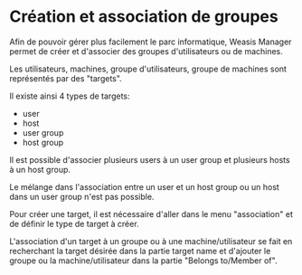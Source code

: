 # Création et association de groupes

Afin de pouvoir gérer plus facilement le parc informatique, Weasis Manager permet de créer et d'associer des groupes d'utilisateurs ou de machines.

Les utilisateurs, machines, groupe d'utilisateurs, groupe de machines sont représentés par des "targets".

Il existe ainsi 4 types de targets:

- user
- host
- user group
- host group

Il est possible d'associer plusieurs users à un user group et plusieurs hosts à un host group.

Le mélange dans l'association entre un user et un host group ou un host dans un user group n'est pas possible.

Pour créer une target, il est nécessaire d'aller dans le menu "association" et de définir le type de target à créer.

L'association d'un target à un groupe ou à une machine/utilisateur se fait en recherchant la target désirée dans la partie target name et d'ajouter le groupe ou la machine/utilisateur dans la partie "Belongs to/Member of".